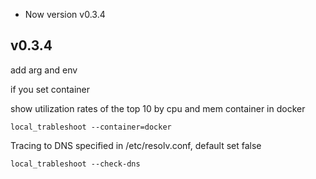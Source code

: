 - Now version v0.3.4

## v0.3.4

add arg and env 

if you set container 

show utilization rates of the top 10 by cpu and mem container in docker 
```
local_trableshoot --container=docker
```

Tracing to DNS specified in /etc/resolv.conf, default set false
```
local_trableshoot --check-dns
```
